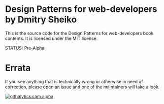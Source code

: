 # Design Patterns for web-developers by Dmitry Sheiko

This is the source code for the Design Patterns for web-developers book contents.  It is licensed under
the MIT license.

STATUS: Pre-Alpha

# Errata

If you see anything that is technically wrong or otherwise in need of
correction, please [open an issue](hhttps://github.com/dsheiko/design-patterns-for-web-developer/issues/new) and one of the maintainers will take a look.

[![githalytics.com alpha](https://cruel-carlota.pagodabox.com/aa8021abd047194852af664b21b2e408 "githalytics.com")](http://githalytics.com/dsheiko/design-patterns-for-web-developer)